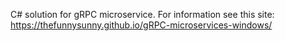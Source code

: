 C# solution for gRPC microservice.
For information see this site: https://thefunnysunny.github.io/gRPC-microservices-windows/